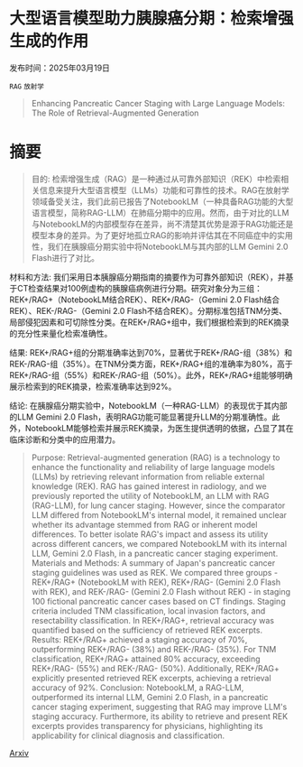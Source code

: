 # 大型语言模型助力胰腺癌分期：检索增强生成的作用

发布时间：2025年03月19日

`RAG` `放射学`

> Enhancing Pancreatic Cancer Staging with Large Language Models: The Role of Retrieval-Augmented Generation

# 摘要

> 目的: 检索增强生成（RAG）是一种通过从可靠外部知识（REK）中检索相关信息来提升大型语言模型（LLMs）功能和可靠性的技术。RAG在放射学领域备受关注，我们此前已报告了NotebookLM（一种具备RAG功能的大型语言模型，简称RAG-LLM）在肺癌分期中的应用。然而，由于对比的LLM与NotebookLM的内部模型存在差异，尚不清楚其优势是源于RAG功能还是模型本身的差异。为了更好地孤立RAG的影响并评估其在不同癌症中的实用性，我们在胰腺癌分期实验中将NotebookLM与其内部的LLM Gemini 2.0 Flash进行了对比。

材料和方法: 我们采用日本胰腺癌分期指南的摘要作为可靠外部知识（REK），并基于CT检查结果对100例虚构的胰腺癌病例进行分期。研究对象分为三组：REK+/RAG+（NotebookLM结合REK）、REK+/RAG-（Gemini 2.0 Flash结合REK）、REK-/RAG-（Gemini 2.0 Flash不结合REK）。分期标准包括TNM分类、局部侵犯因素和可切除性分类。在REK+/RAG+组中，我们根据检索到的REK摘录的充分性来量化检索准确性。

结果: REK+/RAG+组的分期准确率达到70%，显著优于REK+/RAG-组（38%）和REK-/RAG-组（35%）。在TNM分类方面，REK+/RAG+组的准确率为80%，高于REK+/RAG-组（55%）和REK-/RAG-组（50%）。此外，REK+/RAG+组能够明确展示检索到的REK摘录，检索准确率达到92%。

结论: 在胰腺癌分期实验中，NotebookLM（一种RAG-LLM）的表现优于其内部的LLM Gemini 2.0 Flash，表明RAG功能可能显著提升LLM的分期准确性。此外，NotebookLM能够检索并展示REK摘录，为医生提供透明的依据，凸显了其在临床诊断和分类中的应用潜力。

> Purpose: Retrieval-augmented generation (RAG) is a technology to enhance the functionality and reliability of large language models (LLMs) by retrieving relevant information from reliable external knowledge (REK). RAG has gained interest in radiology, and we previously reported the utility of NotebookLM, an LLM with RAG (RAG-LLM), for lung cancer staging. However, since the comparator LLM differed from NotebookLM's internal model, it remained unclear whether its advantage stemmed from RAG or inherent model differences. To better isolate RAG's impact and assess its utility across different cancers, we compared NotebookLM with its internal LLM, Gemini 2.0 Flash, in a pancreatic cancer staging experiment.
  Materials and Methods: A summary of Japan's pancreatic cancer staging guidelines was used as REK. We compared three groups - REK+/RAG+ (NotebookLM with REK), REK+/RAG- (Gemini 2.0 Flash with REK), and REK-/RAG- (Gemini 2.0 Flash without REK) - in staging 100 fictional pancreatic cancer cases based on CT findings. Staging criteria included TNM classification, local invasion factors, and resectability classification. In REK+/RAG+, retrieval accuracy was quantified based on the sufficiency of retrieved REK excerpts.
  Results: REK+/RAG+ achieved a staging accuracy of 70%, outperforming REK+/RAG- (38%) and REK-/RAG- (35%). For TNM classification, REK+/RAG+ attained 80% accuracy, exceeding REK+/RAG- (55%) and REK-/RAG- (50%). Additionally, REK+/RAG+ explicitly presented retrieved REK excerpts, achieving a retrieval accuracy of 92%.
  Conclusion: NotebookLM, a RAG-LLM, outperformed its internal LLM, Gemini 2.0 Flash, in a pancreatic cancer staging experiment, suggesting that RAG may improve LLM's staging accuracy. Furthermore, its ability to retrieve and present REK excerpts provides transparency for physicians, highlighting its applicability for clinical diagnosis and classification.

[Arxiv](https://arxiv.org/abs/2503.15664)